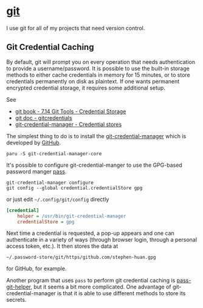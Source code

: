 # [git](https://git-scm.com/)

I use git for all of my projects that need version control.

## Git Credential Caching

By default, git will prompt you on every operation that needs authentication to
provide a username/password. It is possible to use the built-in storage methods
to either cache credentials in memory for 15 minutes, or to store credentials
permanently on disk as plaintext. If one wants permanent encrypted credential
storage, it requires some additional setup.

See
- [git book - 7.14 Git Tools - Credential Storage](
  https://git-scm.com/book/en/v2/Git-Tools-Credential-Storage)
- [git doc - gitcredentials](https://git-scm.com/docs/gitcredentials)
- [git-credential-manager - Credential stores](
  https://github.com/GitCredentialManager/git-credential-manager/blob/main/docs/credstores.md#gpgpass-compatible-files)

The simplest thing to do is to install the [git-credential-manager](
https://github.com/GitCredentialManager/git-credential-manager)
which is developed by [GitHub](
https://github.blog/2022-04-07-git-credential-manager-authentication-for-everyone/).
```shell
paru -S git-credential-manager-core
```

It's possible to configure git-credential-manger to
use the GPG-based password manger [pass](./pass.md).
```shell
git-credential-manager configure
git config --global credential.credentialStore gpg
```
or just edit `~/.config/git/config` directly
```ini
[credential]
	helper = /usr/bin/git-credential-manager
	credentialStore = gpg
```

Next time a credential is requested, a pop-up appears and one
can authenticate in a variety of ways (through browser login,
through a personal access token, etc.). It then stores the data at
```text
~/.password-store/git/https/github.com/stephen-huan.gpg
```
for GitHub, for example.

Another program that uses `pass` to perform git credential caching is
[pass-git-helper](https://github.com/languitar/pass-git-helper), but it
seems a bit more complicated. One advantage of git-credential-manager
is that it is able to use different methods to store its secrets.

